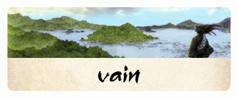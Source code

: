 <div>
<img src="https://github.com/wowvain-dev/wowvain-dev/blob/master/rounded_name.png?raw=true"
    style="margin-bottom: -9px;"
>
<img src="https://github.com/wowvain-dev/wowvain-dev/blob/master/rounded_name2.png?raw=true" 
    style="border-radius: 0 0 14px 14px;">
</div>



<!-- <p style="font-size: 28px; margin-top: 50px"><b>SKILLS</b></p> -->


<!--
**wowvain-dev/wowvain-dev** is a ✨ _special_ ✨ repository because its `README.md` (this file) appears on your GitHub profile.

Here are some ideas to get you started:

- 🔭 I’m currently working on ...
- 🌱 I’m currently learning ...
- 👯 I’m looking to collaborate on ...
- 🤔 I’m looking for help with ...
- 💬 Ask me about ...
- 📫 How to reach me: ...
- 😄 Pronouns: ...
- ⚡ Fun fact: ...
-->
